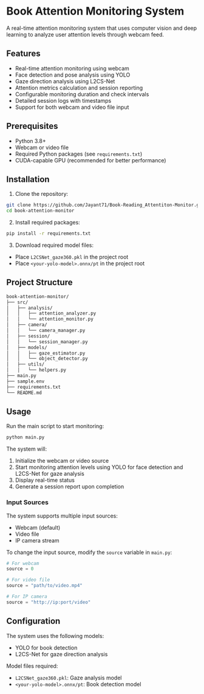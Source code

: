 # Book Attention Monitoring System

A real-time attention monitoring system that uses computer vision and deep learning to analyze user attention levels through webcam feed.

## Features

- Real-time attention monitoring using webcam
- Face detection and pose analysis using YOLO
- Gaze direction analysis using L2CS-Net
- Attention metrics calculation and session reporting
- Configurable monitoring duration and check intervals
- Detailed session logs with timestamps
- Support for both webcam and video file input

## Prerequisites

- Python 3.8+
- Webcam or video file
- Required Python packages (see `requirements.txt`)
- CUDA-capable GPU (recommended for better performance)

## Installation

1. Clone the repository:

```bash
git clone https://github.com/Jayant71/Book-Reading_Attentiton-Monitor.git
cd book-attention-monitor
```

2. Install required packages:

```bash
pip install -r requirements.txt
```

3. Download required model files:

- Place `L2CSNet_gaze360.pkl` in the project root
- Place `<your-yolo-model>.onnx/pt` in the project root

## Project Structure

```bash
book-attention-monitor/
├── src/
│   ├── analysis/
│   │   ├── attention_analyzer.py
│   │   └── attention_monitor.py
│   ├── camera/
│   │   └── camera_manager.py
│   ├── session/
│   │   └── session_manager.py
│   ├── models/
│   │   ├── gaze_estimator.py
│   │   └── object_detector.py
│   ├── utils/
│   │   └── helpers.py
├── main.py
├── sample.env
├── requirements.txt
└── README.md
```

## Usage

Run the main script to start monitoring:

```bash
python main.py
```

The system will:

1. Initialize the webcam or video source
2. Start monitoring attention levels using YOLO for face detection and L2CS-Net for gaze analysis
3. Display real-time status
4. Generate a session report upon completion

### Input Sources

The system supports multiple input sources:

- Webcam (default)
- Video file
- IP camera stream

To change the input source, modify the `source` variable in `main.py`:

```python
# For webcam
source = 0

# For video file
source = "path/to/video.mp4"

# For IP camera
source = "http://ip:port/video"
```

## Configuration

The system uses the following models:

- YOLO for book detection
- L2CS-Net for gaze direction analysis

Model files required:

- `L2CSNet_gaze360.pkl`: Gaze analysis model
- `<your-yolo-model>.onnx/pt`: Book detection model

